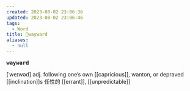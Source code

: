 ```yaml
---
created: 2023-08-02 23:06:36
updated: 2023-08-02 23:06:46
tags:
  - Word
title: 📖wayward
aliases:
  - null
---
```


<pre><strong>wayward</strong></pre>
[ˈweɪwəd]
adj. following one’s own [[capricious]], wanton, or depraved [[inclination]]s 任性的
[[errant]], [[unpredictable]]
